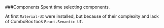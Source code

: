 ###Components
  Spent time selecting components.

  At first `Material-UI` were installed, but because of their complexity and lack of ComboBox took `React.Semantic-UI`.

